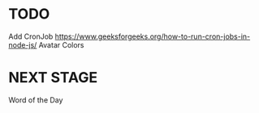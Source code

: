 # TODO
Add CronJob https://www.geeksforgeeks.org/how-to-run-cron-jobs-in-node-js/
Avatar Colors

# NEXT STAGE
Word of the Day 
